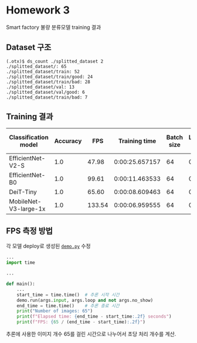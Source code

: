 # Homework 3

Smart factory 불량 분류모델 training 결과

## Dataset 구조

```
(.otx)$ ds_count ./splitted_dataset 2
./splitted_dataset/: 65
./splitted_dataset/train: 52
./splitted_dataset/train/good: 24
./splitted_dataset/train/bad: 28
./splitted_dataset/val: 13
./splitted_dataset/val/good: 6
./splitted_dataset/train/bad: 7
```

## Training 결과

| Classification model | Accuracy | FPS | Training time | Batch size | Learning rate | Other hyper-prams |
| --- | --- | --- | --- | --- | --- | --- |
| EfficientNet-V2-S | 1.0 | 47.98 | 0:00:25.657157 | 64 | 0.0071 |  |
| EfficientNet-B0 | 1.0 | 99.61 | 0:00:11.463533 | 64 | 0.0049 |  |
| DeiT-Tiny | 1.0 | 65.60 | 0:00:08.609463 | 64 | 0.0001 |  |
| MobileNet-V3-large-1x | 1.0 | 133.54 | 0:00:06.959555 | 64 | 0.0058 |  |

## FPS 측정 방법

각 모델 deploy로 생성된 [`demo.py`](http://demo.py) 수정

```python
...
import time

...

def main():
	...
	start_time = time.time()  # 추론 시작 시간
	demo.run(args.input, args.loop and not args.no_show)
	end_time = time.time()    # 추론 종료 시간
	print("Number of images: 65")
	print(f"Elapsed time: {end_time - start_time:.2f} seconds")
	print(f"FPS: {65 / (end_time - start_time):.2f}")
```

추론에 사용한 이미지 개수 65를 걸린 시간으로 나누어서 초당 처리 개수를 계산.

